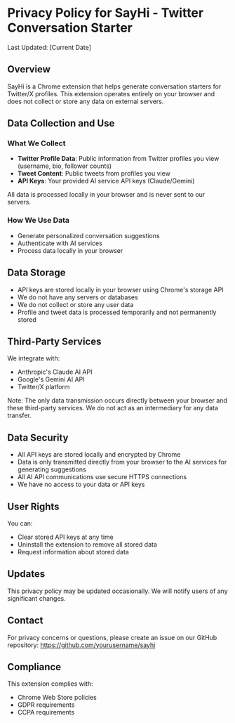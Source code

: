 # Privacy Policy for SayHi - Twitter Conversation Starter

Last Updated: [Current Date]

## Overview

SayHi is a Chrome extension that helps generate conversation starters for Twitter/X profiles. This extension operates entirely on your browser and does not collect or store any data on external servers.

## Data Collection and Use

### What We Collect

- **Twitter Profile Data**: Public information from Twitter profiles you view (username, bio, follower counts)
- **Tweet Content**: Public tweets from profiles you view
- **API Keys**: Your provided AI service API keys (Claude/Gemini)

All data is processed locally in your browser and is never sent to our servers.

### How We Use Data

- Generate personalized conversation suggestions
- Authenticate with AI services
- Process data locally in your browser

## Data Storage

- API keys are stored locally in your browser using Chrome's storage API
- We do not have any servers or databases
- We do not collect or store any user data
- Profile and tweet data is processed temporarily and not permanently stored

## Third-Party Services

We integrate with:

- Anthropic's Claude AI API
- Google's Gemini AI API
- Twitter/X platform

Note: The only data transmission occurs directly between your browser and these third-party services. We do not act as an intermediary for any data transfer.

## Data Security

- All API keys are stored locally and encrypted by Chrome
- Data is only transmitted directly from your browser to the AI services for generating suggestions
- All AI API communications use secure HTTPS connections
- We have no access to your data or API keys

## User Rights

You can:

- Clear stored API keys at any time
- Uninstall the extension to remove all stored data
- Request information about stored data

## Updates

This privacy policy may be updated occasionally. We will notify users of any significant changes.

## Contact

For privacy concerns or questions, please create an issue on our GitHub repository: https://github.com/yourusername/sayhi

## Compliance

This extension complies with:

- Chrome Web Store policies
- GDPR requirements
- CCPA requirements
